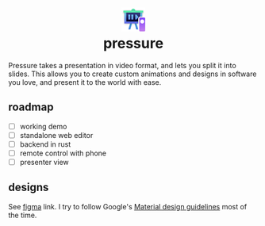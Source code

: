 <h1 align="center">
<img src="./logo.png" height=48></img><br/>
pressure
</h1>

Pressure takes a presentation in video format, and lets you split it into
slides. This allows you to create custom animations and designs in software you
love, and present it to the world with ease.

## roadmap

- [ ] working demo
- [ ] standalone web editor
- [ ] backend in rust
- [ ] remote control with phone
- [ ] presenter view

## designs

See
[figma](https://www.figma.com/file/QDzMck2G5KZFqRvVsi3DSU/pressure?node-id=0%3A1)
link. I try to follow Google's [Material design
guidelines](https://material.io/design/guidelines-overview) most of the time.

